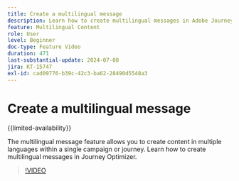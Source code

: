 ```yaml
---
title: Create a multilingual message
description: Learn how to create multilingual messages in Adobe Journey Optimizer.
feature: Multilingual Content
role: User
level: Beginner
doc-type: Feature Video
duration: 471
last-substantial-update: 2024-07-08
jira: KT-15747
exl-id: cad09776-b39c-42c3-ba62-28490d5548a3
---
```

# Create a multilingual message

{{limited-availability}}

The multilingual message feature allows you to create content in multiple languages within a single campaign or journey. Learn how to create multilingual messages in Journey Optimizer.

>[!VIDEO](https://video.tv.adobe.com/v/3430921/?learn=on)
